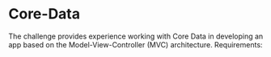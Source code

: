 # Core-Data
The challenge provides experience working with Core Data in developing an app based on the Model-View-Controller (MVC) architecture.  Requirements:
